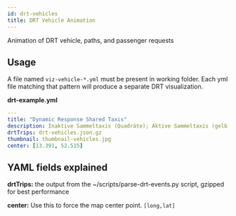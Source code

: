 ```yaml
---
id: drt-vehicles
title: DRT Vehicle Animation
---
```


Animation of DRT vehicle, paths, and passenger requests

## Usage

A file named `viz-vehicle-*.yml` must be present in working folder. Each yml file matching that pattern will produce a separate DRT visualization.

**drt-example.yml**

```yaml
---
title: "Dynamic Response Shared Taxis"
description: Inaktive Sammeltaxis (Quadräte); Aktive Sammeltaxis (gelb)
drtTrips: drt-vehicles.json.gz
thumbnail: thumbnail-vehicles.jpg
center: [13.391, 52.515]
```

## YAML fields explained

**drtTrips:** the output from the ~/scripts/parse-drt-events.py script, gzipped for best performance

**center:** Use this to force the map center point. `[long,lat]`

